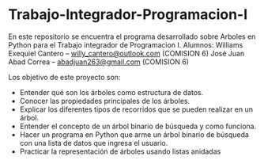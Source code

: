 # Trabajo-Integrador-Programacion-I
En este repositorio se encuentra el programa desarrollado sobre Arboles en Python para el Trabajo integrador de Programacion I. 
Alumnos: 
Williams Exequiel Cantero – willy_cantero@outlook.com (COMISION 6)
José Juan Abad Correa – abadjuan263@gmail.com (COMISION 6)

Los objetivo de este proyecto son:
 - Entender qué son los árboles como estructura de datos. 
 - Conocer las propiedades principales de los árboles. 
 - Explicar los diferentes tipos de recorridos que se pueden realizar en un árbol. 
 - Entender el concepto de un árbol binario de búsqueda y como funciona. 
 - Hacer un programa en Python que arme un árbol binario de búsqueda con una lista de datos que ingresa el usuario.
 - Practicar la representación de árboles usando listas anidadas 

